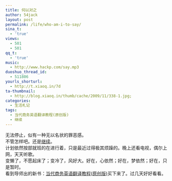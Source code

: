 ```yaml
---
title: 何以对之
author: 54jack
layout: post
permalink: /life/who-am-i-to-say/
sina_t:
  - 'true'
views:
  - 501
  - 501
qq_t:
  - 'true'
music:
  - http://www.hackp.com/say.mp3
duoshuo_thread_id:
  - 511806
yourls_shorturl:
  - http://t.xiaoq.in/7d
ta-thumbnail:
  - http://blog.xiaoq.in/thumb/cache/2009/11/338-1.jpg;
categories:
  - 生活札记
tags:
  - 当代商务英语翻译教程(原创版)
  - 继续
---
```

<p>无法停止，似有一种无以名状的罪恶感。<br />
不管怎样吧。还是<span class='wp_keywordlink_affiliate'><a href="http://blog.xiaoq.in/tag/%e7%bb%a7%e7%bb%ad/" title="查看继续中的全部文章" target="_blank">继续</a></span>。<br />
<a href="http://t.douban.com/lpic/s3753283.jpg"><img alt="" src="http://t.douban.com/lpic/s3753283.jpg" /></a><br />
计划依然按部就班的在进行着，只是最近过得极其烦躁的。晚上还看电视，偶尔上网，天天听歌。<br />
变懒了，不愿起床了；变冷了，风好大。好在，心依然；好在，梦依然；好在，只是暂时。<br />
看到导师出的新书：<a href="http://www.amazon.cn/mn/detailApp?prodid=zjbk902qgy&amp;source=cn54jack">当代商务英语翻译教程(原创版)</a>买下来了。过几天好好看看。</p>
